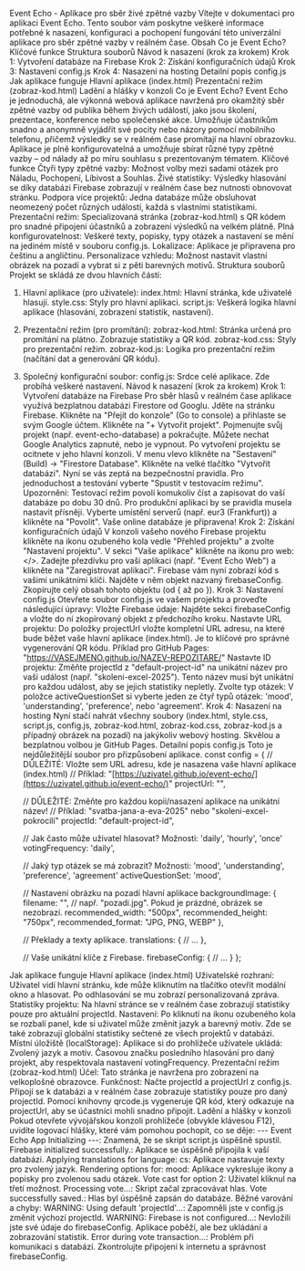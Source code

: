 Event Echo - Aplikace pro sběr živé zpětné vazby
Vítejte v dokumentaci pro aplikaci Event Echo. Tento soubor vám poskytne veškeré informace potřebné k nasazení, konfiguraci a pochopení fungování této univerzální aplikace pro sběr zpětné vazby v reálném čase.
Obsah
Co je Event Echo?
Klíčové funkce
Struktura souborů
Návod k nasazení (krok za krokem)
Krok 1: Vytvoření databáze na Firebase
Krok 2: Získání konfiguračních údajů
Krok 3: Nastavení config.js
Krok 4: Nasazení na hosting
Detailní popis config.js
Jak aplikace funguje
Hlavní aplikace (index.html)
Prezentační režim (zobraz-kod.html)
Ladění a hlášky v konzoli
Co je Event Echo?
Event Echo je jednoduchá, ale výkonná webová aplikace navržená pro okamžitý sběr zpětné vazby od publika během živých událostí, jako jsou školení, prezentace, konference nebo společenské akce. Umožňuje účastníkům snadno a anonymně vyjádřit své pocity nebo názory pomocí mobilního telefonu, přičemž výsledky se v reálném čase promítají na hlavní obrazovku.
Aplikace je plně konfigurovatelná a umožňuje sbírat různé typy zpětné vazby – od nálady až po míru souhlasu s prezentovaným tématem.
Klíčové funkce
Čtyři typy zpětné vazby: Možnost volby mezi sadami otázek pro Náladu, Pochopení, Líbivost a Souhlas.
Živé statistiky: Výsledky hlasování se díky databázi Firebase zobrazují v reálném čase bez nutnosti obnovovat stránku.
Podpora více projektů: Jedna databáze může obsluhovat neomezený počet různých událostí, každá s vlastními statistikami.
Prezentační režim: Specializovaná stránka (zobraz-kod.html) s QR kódem pro snadné připojení účastníků a zobrazení výsledků na velkém plátně.
Plná konfigurovatelnost: Veškeré texty, popisky, typy otázek a nastavení se mění na jediném místě v souboru config.js.
Lokalizace: Aplikace je připravena pro češtinu a angličtinu.
Personalizace vzhledu: Možnost nastavit vlastní obrázek na pozadí a vybrat si z pěti barevných motivů.
Struktura souborů
Projekt se skládá ze dvou hlavních částí:
1. Hlavní aplikace (pro uživatele):
index.html: Hlavní stránka, kde uživatelé hlasují.
style.css: Styly pro hlavní aplikaci.
script.js: Veškerá logika hlavní aplikace (hlasování, zobrazení statistik, nastavení).
2. Prezentační režim (pro promítání):
zobraz-kod.html: Stránka určená pro promítání na plátno. Zobrazuje statistiky a QR kód.
zobraz-kod.css: Styly pro prezentační režim.
zobraz-kod.js: Logika pro prezentační režim (načítání dat a generování QR kódu).
3. Společný konfigurační soubor:
config.js: Srdce celé aplikace. Zde probíhá veškeré nastavení.
Návod k nasazení (krok za krokem)
Krok 1: Vytvoření databáze na Firebase
Pro sběr hlasů v reálném čase aplikace využívá bezplatnou databázi Firestore od Googlu.
Jděte na stránku Firebase.
Klikněte na "Přejít do konzole" (Go to console) a přihlaste se svým Google účtem.
Klikněte na "+ Vytvořit projekt".
Pojmenujte svůj projekt (např. event-echo-database) a pokračujte. Můžete nechat Google Analytics zapnuté, nebo je vypnout.
Po vytvoření projektu se ocitnete v jeho hlavní konzoli. V menu vlevo klikněte na "Sestavení" (Build) -> "Firestore Database".
Klikněte na velké tlačítko "Vytvořit databázi".
Nyní se vás zeptá na bezpečnostní pravidla. Pro jednoduchost a testování vyberte "Spustit v testovacím režimu".
Upozornění: Testovací režim povolí komukoliv číst a zapisovat do vaší databáze po dobu 30 dnů. Pro produkční aplikaci by se pravidla musela nastavit přísněji.
Vyberte umístění serverů (např. eur3 (Frankfurt)) a klikněte na "Povolit".
Vaše online databáze je připravena!
Krok 2: Získání konfiguračních údajů
V konzoli vašeho nového Firebase projektu klikněte na ikonu ozubeného kola vedle "Přehled projektu" a zvolte "Nastavení projektu".
V sekci "Vaše aplikace" klikněte na ikonu pro web: </>.
Zadejte přezdívku pro vaši aplikaci (např. "Event Echo Web") a klikněte na "Zaregistrovat aplikaci".
Firebase vám nyní zobrazí kód s vašimi unikátními klíči. Najděte v něm objekt nazvaný firebaseConfig. Zkopírujte celý obsah tohoto objektu (od { až po }).
Krok 3: Nastavení config.js
Otevřete soubor config.js ve vašem projektu a proveďte následující úpravy:
Vložte Firebase údaje: Najděte sekci firebaseConfig a vložte do ní zkopírovaný objekt z předchozího kroku.
Nastavte URL projektu: Do položky projectUrl vložte kompletní URL adresu, na které bude běžet vaše hlavní aplikace (index.html). Je to klíčové pro správné vygenerování QR kódu.
Příklad pro GitHub Pages: "https://VASEJMENO.github.io/NAZEV-REPOZITARE/"
Nastavte ID projektu: Změňte projectId z "default-project-id" na unikátní název pro vaši událost (např. "skoleni-excel-2025"). Tento název musí být unikátní pro každou událost, aby se jejich statistiky nepletly.
Zvolte typ otázek: V položce activeQuestionSet si vyberte jeden ze čtyř typů otázek: 'mood', 'understanding', 'preference', nebo 'agreement'.
Krok 4: Nasazení na hosting
Nyní stačí nahrát všechny soubory (index.html, style.css, script.js, config.js, zobraz-kod.html, zobraz-kod.css, zobraz-kod.js a případný obrázek na pozadí) na jakýkoliv webový hosting. Skvělou a bezplatnou volbou je GitHub Pages.
Detailní popis config.js
Toto je nejdůležitější soubor pro přizpůsobení aplikace.
const config = {
    // DŮLEŽITÉ: Vložte sem URL adresu, kde je nasazena vaše hlavní aplikace (index.html)
    // Příklad: "[https://uzivatel.github.io/event-echo/](https://uzivatel.github.io/event-echo/)"
    projectUrl: "", 

    // DŮLEŽITÉ: Změňte pro každou kopii/nasazení aplikace na unikátní název!
    // Příklad: "svatba-jana-a-eva-2025" nebo "skoleni-excel-pokrocili"
    projectId: "default-project-id", 
    
    // Jak často může uživatel hlasovat? Možnosti: 'daily', 'hourly', 'once'
    votingFrequency: 'daily',

    // Jaký typ otázek se má zobrazit? Možnosti: 'mood', 'understanding', 'preference', 'agreement'
    activeQuestionSet: 'mood',

    // Nastavení obrázku na pozadí hlavní aplikace
    backgroundImage: {
        filename: "", // např. "pozadi.jpg". Pokud je prázdné, obrázek se nezobrazí.
        recommended_width: "500px",
        recommended_height: "750px",
        recommended_format: "JPG, PNG, WEBP"
    },

    // Překlady a texty aplikace.
    translations: {
        // ...
    },
    
    // Vaše unikátní klíče z Firebase.
    firebaseConfig: {
        // ...
    }
};


Jak aplikace funguje
Hlavní aplikace (index.html)
Uživatelské rozhraní: Uživatel vidí hlavní stránku, kde může kliknutím na tlačítko otevřít modální okno a hlasovat. Po odhlasování se mu zobrazí personalizovaná zpráva.
Statistiky projektu: Na hlavní stránce se v reálném čase zobrazují statistiky pouze pro aktuální projectId.
Nastavení: Po kliknutí na ikonu ozubeného kola se rozbalí panel, kde si uživatel může změnit jazyk a barevný motiv. Zde se také zobrazují globální statistiky sečtené ze všech projektů v databázi.
Místní úložiště (localStorage): Aplikace si do prohlížeče uživatele ukládá:
Zvolený jazyk a motiv.
Časovou značku posledního hlasování pro daný projekt, aby respektovala nastavení votingFrequency.
Prezentační režim (zobraz-kod.html)
Účel: Tato stránka je navržena pro zobrazení na velkoplošné obrazovce.
Funkčnost:
Načte projectId a projectUrl z config.js.
Připojí se k databázi a v reálném čase zobrazuje statistiky pouze pro daný projectId.
Pomocí knihovny qrcode.js vygeneruje QR kód, který odkazuje na projectUrl, aby se účastníci mohli snadno připojit.
Ladění a hlášky v konzoli
Pokud otevřete vývojářskou konzoli prohlížeče (obvykle klávesou F12), uvidíte logovací hlášky, které vám pomohou pochopit, co se děje:
--- Event Echo App Initializing ---: Znamená, že se skript script.js úspěšně spustil.
Firebase initialized successfully.: Aplikace se úspěšně připojila k vaší databázi.
Applying translations for language: cs: Aplikace nastavuje texty pro zvolený jazyk.
Rendering options for: mood: Aplikace vykresluje ikony a popisky pro zvolenou sadu otázek.
Vote cast for option 2: Uživatel kliknul na třetí možnost.
Processing vote...: Skript začal zpracovávat hlas.
Vote successfully saved.: Hlas byl úspěšně zapsán do databáze.
Běžné varování a chyby:
WARNING: Using default 'projectId'...: Zapomněli jste v config.js změnit výchozí projectId.
WARNING: Firebase is not configured...: Nevložili jste své údaje do firebaseConfig. Aplikace poběží, ale bez ukládání a zobrazování statistik.
Error during vote transaction...: Problém při komunikaci s databází. Zkontrolujte připojení k internetu a správnost firebaseConfig.
